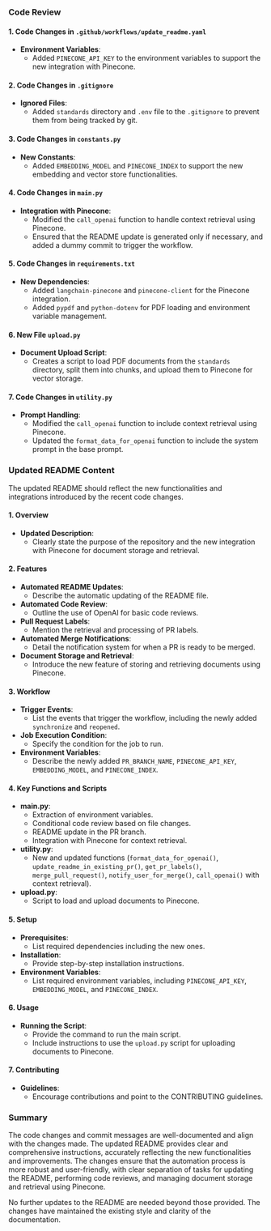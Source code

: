 ### Code Review

#### 1. Code Changes in `.github/workflows/update_readme.yaml`

- **Environment Variables**:
  - Added `PINECONE_API_KEY` to the environment variables to support the new integration with Pinecone.

#### 2. Code Changes in `.gitignore`

- **Ignored Files**:
  - Added `standards` directory and `.env` file to the `.gitignore` to prevent them from being tracked by git.

#### 3. Code Changes in `constants.py`

- **New Constants**:
  - Added `EMBEDDING_MODEL` and `PINECONE_INDEX` to support the new embedding and vector store functionalities.

#### 4. Code Changes in `main.py`

- **Integration with Pinecone**:
  - Modified the `call_openai` function to handle context retrieval using Pinecone.
  - Ensured that the README update is generated only if necessary, and added a dummy commit to trigger the workflow.

#### 5. Code Changes in `requirements.txt`

- **New Dependencies**:
  - Added `langchain-pinecone` and `pinecone-client` for the Pinecone integration.
  - Added `pypdf` and `python-dotenv` for PDF loading and environment variable management.

#### 6. New File `upload.py`

- **Document Upload Script**:
  - Creates a script to load PDF documents from the `standards` directory, split them into chunks, and upload them to Pinecone for vector storage.

#### 7. Code Changes in `utility.py`

- **Prompt Handling**:
  - Modified the `call_openai` function to include context retrieval using Pinecone.
  - Updated the `format_data_for_openai` function to include the system prompt in the base prompt.

### Updated README Content

The updated README should reflect the new functionalities and integrations introduced by the recent code changes.

#### 1. Overview

- **Updated Description**:
  - Clearly state the purpose of the repository and the new integration with Pinecone for document storage and retrieval.

#### 2. Features

- **Automated README Updates**:
  - Describe the automatic updating of the README file.
- **Automated Code Review**:
  - Outline the use of OpenAI for basic code reviews.
- **Pull Request Labels**:
  - Mention the retrieval and processing of PR labels.
- **Automated Merge Notifications**:
  - Detail the notification system for when a PR is ready to be merged.
- **Document Storage and Retrieval**:
  - Introduce the new feature of storing and retrieving documents using Pinecone.

#### 3. Workflow

- **Trigger Events**:
  - List the events that trigger the workflow, including the newly added `synchronize` and `reopened`.
- **Job Execution Condition**:
  - Specify the condition for the job to run.
- **Environment Variables**:
  - Describe the newly added `PR_BRANCH_NAME`, `PINECONE_API_KEY`, `EMBEDDING_MODEL`, and `PINECONE_INDEX`.

#### 4. Key Functions and Scripts

- **main.py**:
  - Extraction of environment variables.
  - Conditional code review based on file changes.
  - README update in the PR branch.
  - Integration with Pinecone for context retrieval.
- **utility.py**:
  - New and updated functions (`format_data_for_openai()`, `update_readme_in_existing_pr()`, `get_pr_labels()`, `merge_pull_request()`, `notify_user_for_merge()`, `call_openai()` with context retrieval).
- **upload.py**:
  - Script to load and upload documents to Pinecone.

#### 5. Setup

- **Prerequisites**:
  - List required dependencies including the new ones.
- **Installation**:
  - Provide step-by-step installation instructions.
- **Environment Variables**:
  - List required environment variables, including `PINECONE_API_KEY`, `EMBEDDING_MODEL`, and `PINECONE_INDEX`.

#### 6. Usage

- **Running the Script**:
  - Provide the command to run the main script.
  - Include instructions to use the `upload.py` script for uploading documents to Pinecone.

#### 7. Contributing

- **Guidelines**:
  - Encourage contributions and point to the CONTRIBUTING guidelines.

### Summary

The code changes and commit messages are well-documented and align with the changes made. The updated README provides clear and comprehensive instructions, accurately reflecting the new functionalities and improvements. The changes ensure that the automation process is more robust and user-friendly, with clear separation of tasks for updating the README, performing code reviews, and managing document storage and retrieval using Pinecone.

No further updates to the README are needed beyond those provided. The changes have maintained the existing style and clarity of the documentation.